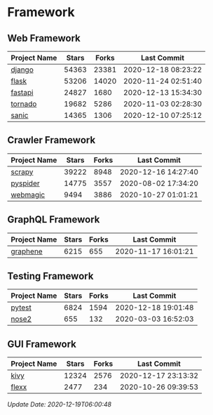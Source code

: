 # Framework

## Web Framework
| Project Name | Stars | Forks | Last Commit |
| ------------ | ----- | ----- | ----------- |
| [django](https://github.com/django/django) | 54363 | 23381 | 2020-12-18 08:23:22 |
| [flask](https://github.com/pallets/flask) | 53206 | 14020 | 2020-11-24 02:51:40 |
| [fastapi](https://github.com/tiangolo/fastapi) | 24827 | 1680 | 2020-12-13 15:34:30 |
| [tornado](https://github.com/tornadoweb/tornado) | 19682 | 5286 | 2020-11-03 02:28:30 |
| [sanic](https://github.com/huge-success/sanic) | 14365 | 1306 | 2020-12-10 07:25:12 |

## Crawler Framework
| Project Name | Stars | Forks | Last Commit |
| ------------ | ----- | ----- | ----------- |
| [scrapy](https://github.com/scrapy/scrapy) | 39222 | 8948 | 2020-12-16 14:27:40 |
| [pyspider](https://github.com/binux/pyspider) | 14775 | 3557 | 2020-08-02 17:34:20 |
| [webmagic](https://github.com/code4craft/webmagic) | 9494 | 3886 | 2020-10-27 01:01:21 |

## GraphQL Framework
| Project Name | Stars | Forks | Last Commit |
| ------------ | ----- | ----- | ----------- |
| [graphene](https://github.com/graphql-python/graphene) | 6215 | 655 | 2020-11-17 16:01:21 |

## Testing Framework
| Project Name | Stars | Forks | Last Commit |
| ------------ | ----- | ----- | ----------- |
| [pytest](https://github.com/pytest-dev/pytest) | 6824 | 1594 | 2020-12-18 19:01:48 |
| [nose2](https://github.com/nose-devs/nose2) | 655 | 132 | 2020-03-03 16:52:03 |

## GUI Framework
| Project Name | Stars | Forks | Last Commit |
| ------------ | ----- | ----- | ----------- |
| [kivy](https://github.com/kivy/kivy) | 12324 | 2576 | 2020-12-17 23:13:32 |
| [flexx](https://github.com/flexxui/flexx) | 2477 | 234 | 2020-10-26 09:39:53 |

*Update Date: 2020-12-19T06:00:48*